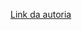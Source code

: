 [Link da autoria](https://docs.google.com/document/d/1SnCAohymL2VVIuCgyE4r0MUQPXCany3btrA_PgKVBfA/edit?usp=sharing)
